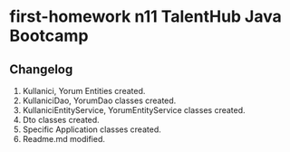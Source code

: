 # first-homework n11 TalentHub Java Bootcamp

## Changelog

1. Kullanici, Yorum Entities created. 
2. KullaniciDao, YorumDao classes created.
3. KullaniciEntityService, YorumEntityService classes created.
4. Dto classes created.
5. Specific Application classes created.
6. Readme.md modified.
